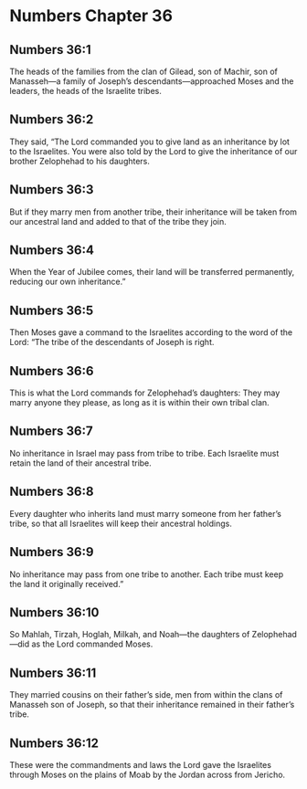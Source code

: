 # Numbers Chapter 36

## Numbers 36:1
The heads of the families from the clan of Gilead, son of Machir, son of Manasseh—a family of Joseph’s descendants—approached Moses and the leaders, the heads of the Israelite tribes.

## Numbers 36:2
They said, “The Lord commanded you to give land as an inheritance by lot to the Israelites. You were also told by the Lord to give the inheritance of our brother Zelophehad to his daughters.

## Numbers 36:3
But if they marry men from another tribe, their inheritance will be taken from our ancestral land and added to that of the tribe they join.

## Numbers 36:4
When the Year of Jubilee comes, their land will be transferred permanently, reducing our own inheritance.”

## Numbers 36:5
Then Moses gave a command to the Israelites according to the word of the Lord: “The tribe of the descendants of Joseph is right.

## Numbers 36:6
This is what the Lord commands for Zelophehad’s daughters: They may marry anyone they please, as long as it is within their own tribal clan.

## Numbers 36:7
No inheritance in Israel may pass from tribe to tribe. Each Israelite must retain the land of their ancestral tribe.

## Numbers 36:8
Every daughter who inherits land must marry someone from her father’s tribe, so that all Israelites will keep their ancestral holdings.

## Numbers 36:9
No inheritance may pass from one tribe to another. Each tribe must keep the land it originally received.”

## Numbers 36:10
So Mahlah, Tirzah, Hoglah, Milkah, and Noah—the daughters of Zelophehad—did as the Lord commanded Moses.

## Numbers 36:11
They married cousins on their father’s side, men from within the clans of Manasseh son of Joseph, so that their inheritance remained in their father’s tribe.

## Numbers 36:12
These were the commandments and laws the Lord gave the Israelites through Moses on the plains of Moab by the Jordan across from Jericho.

